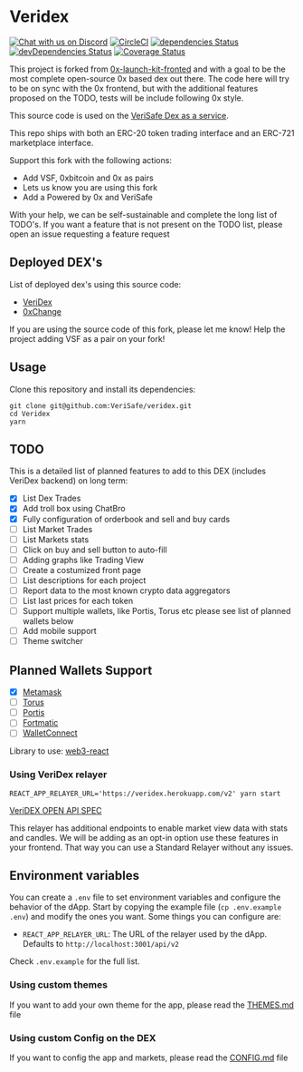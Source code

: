 # Veridex
[![Chat with us on Discord](https://img.shields.io/badge/chat-Discord-blueViolet.svg)](https://discord.gg/JqheZms)
[![CircleCI](https://circleci.com/gh/0xProject/0x-launch-kit-frontend.svg?style=svg)](https://circleci.com/gh/0xProject/0x-launch-kit-frontend)
[![dependencies Status](https://david-dm.org/0xproject/0x-launch-kit-frontend/status.svg)](https://david-dm.org/0xproject/0x-launch-kit-frontend)
[![devDependencies Status](https://david-dm.org/0xproject/0x-launch-kit-frontend/dev-status.svg)](https://david-dm.org/0xproject/0x-launch-kit-frontend?type=dev)
[![Coverage Status](https://coveralls.io/repos/github/0xProject/0x-launch-kit-frontend/badge.svg?branch=feature%2Fcoveralls)](https://coveralls.io/github/0xProject/0x-launch-kit-frontend?branch=feature%2Fcoveralls)

This project is forked from [0x-launch-kit-fronted](https://github/0xproject/0x-launch-kit-frontend) and with a goal to be the most complete open-source 0x based dex out there. The code here will try to be on sync with the 0x frontend, but with the additional features proposed on the TODO, tests will be include following 0x style.

This source code is used on the [VeriSafe Dex as a service](https://steemit.com/zerox/@joaocampos/veridex-network-dex-as-a-service).

This repo ships with both an ERC-20 token trading interface and an ERC-721 marketplace interface.

Support this fork with the following actions:

-   Add VSF, 0xbitcoin and 0x as pairs
-   Lets us know you are using this fork
-   Add a Powered by 0x and VeriSafe

With your help, we can be self-sustainable and complete the long list of TODO's. If you want a feature that is not present on the TODO list, please open an issue requesting a feature request

## Deployed DEX's

List of deployed dex's using this source code:

-   [VeriDex](https://dex.verisafe.io)
-   [0xChange](https://0xchange.verisafe.io)

If you are using the source code of this fork, please let me know! Help the project adding VSF as a pair on your fork!

## Usage

Clone this repository and install its dependencies:

```
git clone git@github.com:VeriSafe/veridex.git
cd Veridex
yarn
```

## TODO

This is a detailed list of planned features to add to this DEX (includes VeriDex backend) on long term:

-   [x] List Dex Trades
-   [x] Add troll box using ChatBro
-   [x] Fully configuration of orderbook and sell and buy cards
-   [ ] List Market Trades
-   [ ] List Markets stats
-   [ ] Click on buy and sell button to auto-fill
-   [ ] Adding graphs like Trading View
-   [ ] Create a costumized front page
-   [ ] List descriptions for each project
-   [ ] Report data to the most known crypto data aggregators
-   [ ] List last prices for each token
-   [ ] Support multiple wallets, like Portis, Torus etc please see list of planned wallets below
-   [ ] Add mobile support
-   [ ] Theme switcher

## Planned Wallets Support

-   [x] [Metamask](https://metamask.io/)
-   [ ] [Torus](https://docs.tor.us/developers/getting-started)
-   [ ] [Portis](https://developers.portis.io/)
-   [ ] [Fortmatic](https://developers.fortmatic.com/)
-   [ ] [WalletConnect](https://docs.walletconnect.org/)

Library to use: [web3-react](https://noahzinsmeister.gitbook.io/web3-react/v/latest/)

### Using VeriDex relayer

```
REACT_APP_RELAYER_URL='https://veridex.herokuapp.com/v2' yarn start
```

[VeriDEX OPEN API SPEC](https://verisafe.github.io/veridex-api-spec/)

This relayer has additional endpoints to enable market view data with stats and candles. We will be adding as an opt-in option use these features in your frontend. That way you can use a Standard Relayer without any issues.

## Environment variables

You can create a `.env` file to set environment variables and configure the behavior of the dApp. Start by copying the example file (`cp .env.example .env`) and modify the ones you want. Some things you can configure are:

-   `REACT_APP_RELAYER_URL`: The URL of the relayer used by the dApp. Defaults to `http://localhost:3001/api/v2`

Check `.env.example` for the full list.

### Using custom themes

If you want to add your own theme for the app, please read the [THEMES.md](THEMES.md) file

### Using custom Config on the DEX

If you want to config the app and markets, please read the [CONFIG.md](CONFIG.md) file
